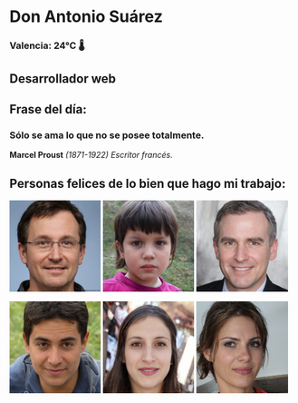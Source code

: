 # Don Antonio Suárez
### Valencia:  24°C 🌡️
## Desarrollador web
## Frase del día:
<!-- START QUOTE -->
### Sólo se ama lo que no se posee totalmente.
**Marcel Proust** *(1871-1922) Escritor francés.*
<!-- END QUOTE -->






## Personas felices de lo bien que hago mi trabajo:

<p float="left">
  <img src="src/image_0.png" width="32%" />
  <img src="src/image_1.png" width="32%" /> 
  <img src="src/image_2.png" width="32%" />
</p>
<p float="left">
  <img src="src/image_3.png" width="32%" />
  <img src="src/image_4.png" width="32%" /> 
  <img src="src/image_5.png" width="32%" />
</p>